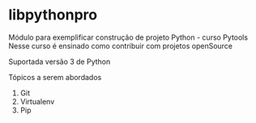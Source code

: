 # libpythonpro
Módulo para exemplificar construção de projeto Python - curso Pytools
Nesse curso é ensinado como contribuir com projetos openSource

Suportada versão 3 de Python

Tópicos a serem abordados
1. Git
2. Virtualenv
3. Pip